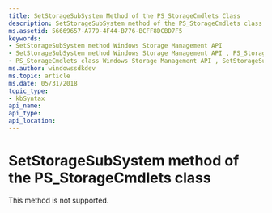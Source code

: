 ```yaml
---
title: SetStorageSubSystem Method of the PS_StorageCmdlets Class
description: SetStorageSubSystem method of the PS_StorageCmdlets class.
ms.assetid: 56669657-A779-4F44-B776-BCFF8DCBD7F5
keywords:
- SetStorageSubSystem method Windows Storage Management API
- SetStorageSubSystem method Windows Storage Management API , PS_StorageCmdlets class
- PS_StorageCmdlets class Windows Storage Management API , SetStorageSubSystem method
ms.author: windowssdkdev
ms.topic: article
ms.date: 05/31/2018
topic_type: 
- kbSyntax
api_name: 
api_type: 
api_location: 
---
```


# SetStorageSubSystem method of the PS\_StorageCmdlets class

This method is not supported.

 

 




